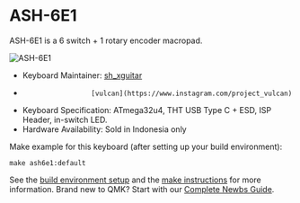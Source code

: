 # ASH-6E1

ASH-6E1 is a 6 switch + 1 rotary encoder macropad.

![ASH-6E1](https://i.imgur.com/ooB1TKI.png)

* Keyboard Maintainer: [sh_xguitar](https://github.com/sh-xguitar)
*                      [vulcan](https://www.instagram.com/project_vulcan)                 
* Keyboard Specification: ATmega32u4, THT USB Type C + ESD, ISP Header, in-switch LED.
* Hardware Availability: Sold in Indonesia only

Make example for this keyboard (after setting up your build environment):

    make ash6e1:default

See the [build environment setup](https://docs.qmk.fm/#/getting_started_build_tools) and the [make instructions](https://docs.qmk.fm/#/getting_started_make_guide) for more information. Brand new to QMK? Start with our [Complete Newbs Guide](https://docs.qmk.fm/#/newbs).
